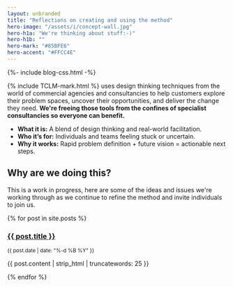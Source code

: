 ```yaml
---
layout: unbranded
title: "Reflections on creating and using the method"
hero-image: "/assets/i/concept-wall.jpg"
hero-h1a: "We're thinking about stuff:-)"
hero-h1b: ""
hero-mark: "#85BFE6"
hero-accent: "#FFCC4E"
---
```


{%- include blog-css.html -%}
  
<p class="govuk-body-l">
	{% include TCLM-mark.html %} uses design thinking techniques from the world of commercial agencies and consultancies to help customers explore their problem spaces, uncover their opportunities, and deliver the change they need. <strong>We're freeing those tools from the confines of specialist consultancies so everyone can benefit.</strong></p>

<ul class="govuk-list cl-check">
	<li><strong>What it is:</strong> A blend of design thinking and real-world facilitation.</li>
	<li><strong>Who it’s for:</strong> Individuals and teams feeling stuck or uncertain.</li>
	<li><strong>Why it works:</strong> Rapid problem definition + future vision = actionable next steps.</li>
</ul>

<h2 class="govuk-heading-l">Why are we doing this?</h2>

<p class="govuk-body">
This is a work in progress, here are some of the ideas and issues we're working through as we continue to refine the method and invite individuals to join us.</p>

<div class="posts">
  {% for post in site.posts %}
    <div class="post-card">
      <h3 class="govuk-heading-m"><a href="{{ post.url }}">{{ post.title }}</a></h3>
      <p class="govuk-body"><small>{{ post.date | date: "%-d %B %Y" }}</small></p>
      <p class="govuk-body">{{ post.content | strip_html | truncatewords: 25 }}</p>
    </div>
  {% endfor %}
</div>

